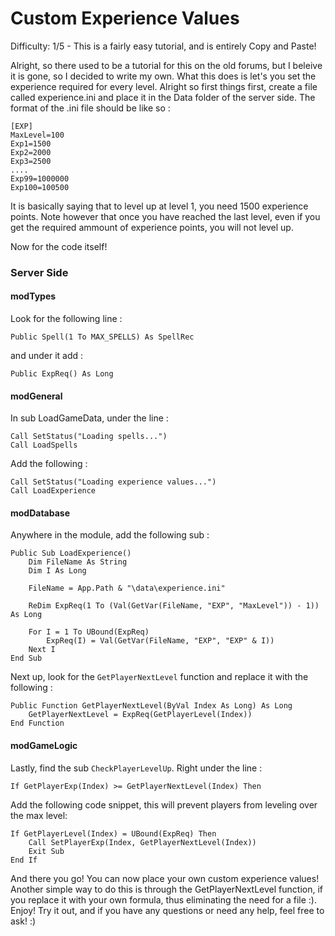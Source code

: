 # Custom Experience Values

Difficulty: 1/5 - This is a fairly easy tutorial, and is entirely Copy and Paste!

Alright, so there used to be a tutorial for this on the old forums, but I beleive it is gone, so I decided to write my own. What this does is let's you set the experience required for every level. Alright so first things first, create a file called experience.ini and place it in the Data folder of the server side. The format of the .ini file should be like so :

```
[EXP]
MaxLevel=100
Exp1=1500
Exp2=2000
Exp3=2500
....
Exp99=1000000
Exp100=100500
```

It is basically saying that to level up at level 1, you need 1500 experience points. Note however that once you have reached the last level, even if you get the required ammount of experience points, you will not level up.

Now for the code itself!

### Server Side

#### modTypes
Look for the following line :

```vba
Public Spell(1 To MAX_SPELLS) As SpellRec
```

and under it add :

```vba
Public ExpReq() As Long
```

#### modGeneral

In sub LoadGameData, under the line :

```vba
Call SetStatus("Loading spells...")
Call LoadSpells
```

Add the following :

```vba
Call SetStatus("Loading experience values...")
Call LoadExperience
```

#### modDatabase

Anywhere in the module, add the following sub :

```vba
Public Sub LoadExperience()
    Dim FileName As String
    Dim I As Long
   
    FileName = App.Path & "\data\experience.ini"
   
    ReDim ExpReq(1 To (Val(GetVar(FileName, "EXP", "MaxLevel")) - 1)) As Long
   
    For I = 1 To UBound(ExpReq)
        ExpReq(I) = Val(GetVar(FileName, "EXP", "EXP" & I))
    Next I
End Sub
```

Next up, look for the `GetPlayerNextLevel` function and replace it with the following :

```vba
Public Function GetPlayerNextLevel(ByVal Index As Long) As Long
    GetPlayerNextLevel = ExpReq(GetPlayerLevel(Index))
End Function
```

#### modGameLogic

Lastly, find the sub `CheckPlayerLevelUp`. Right under the line :

```vba
If GetPlayerExp(Index) >= GetPlayerNextLevel(Index) Then
```

Add the following code snippet, this will prevent players from leveling over the max level:

```vba
If GetPlayerLevel(Index) = UBound(ExpReq) Then
    Call SetPlayerExp(Index, GetPlayerNextLevel(Index))
    Exit Sub
End If
```

And there you go! You can now place your own custom experience values! Another simple way to do this is through the GetPlayerNextLevel function, if you replace it with your own formula, thus eliminating the need for a file :). Enjoy! Try it out, and if you have any questions or need any help, feel free to ask! :)
